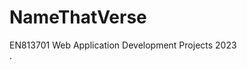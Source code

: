 # NameThatVerse

  EN813701 Web Application Development Projects 2023
  <br/>
  <WAD23-05>. <NameThatVerse>
